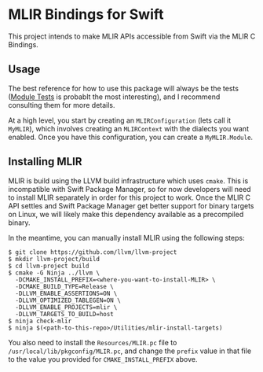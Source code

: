 # MLIR Bindings for Swift

This project intends to make MLIR APIs accessible from Swift via the MLIR C Bindings. 

## Usage

The best reference for how to use this package will always be the tests ([Module Tests](Tests/MLIRTests/Module%20Tests.swift) is probablt the most interesting), and I recommend consulting them for more details.

At a high level, you start by creating an `MLIRConfiguration` (lets call it `MyMLIR`), which involves creating an `MLIRContext` with the dialects you want enabled. Once you have this configuration, you can create a `MyMLIR.Module`.

## Installing MLIR

MLIR is build using the LLVM build infrastructure which uses `cmake`. This is incompatible with Swift Package Manager, so for now developers will need to install MLIR separately in order for this project to work. Once the MLIR C API settles and Swift Package Manager get better support for binary targets on Linux, we will likely make this dependency available as a precompiled binary. 

In the meantime, you can manually install MLIR using the following steps:
```
$ git clone https://github.com/llvm/llvm-project
$ mkdir llvm-project/build
$ cd llvm-project build
$ cmake -G Ninja ../llvm \
  -DCMAKE_INSTALL_PREFIX=<where-you-want-to-install-MLIR> \
  -DCMAKE_BUILD_TYPE=Release \
  -DLLVM_ENABLE_ASSERTIONS=ON \
  -DLLVM_OPTIMIZED_TABLEGEN=ON \
  -DLLVM_ENABLE_PROJECTS=mlir \
  -DLLVM_TARGETS_TO_BUILD=host
$ ninja check-mlir
$ ninja $(<path-to-this-repo>/Utilities/mlir-install-targets)
```

You also need to install the `Resources/MLIR.pc` file to `/usr/local/lib/pkgconfig/MLIR.pc`, and change the `prefix` value in that file to the value you provided for `CMAKE_INSTALL_PREFIX` above.
